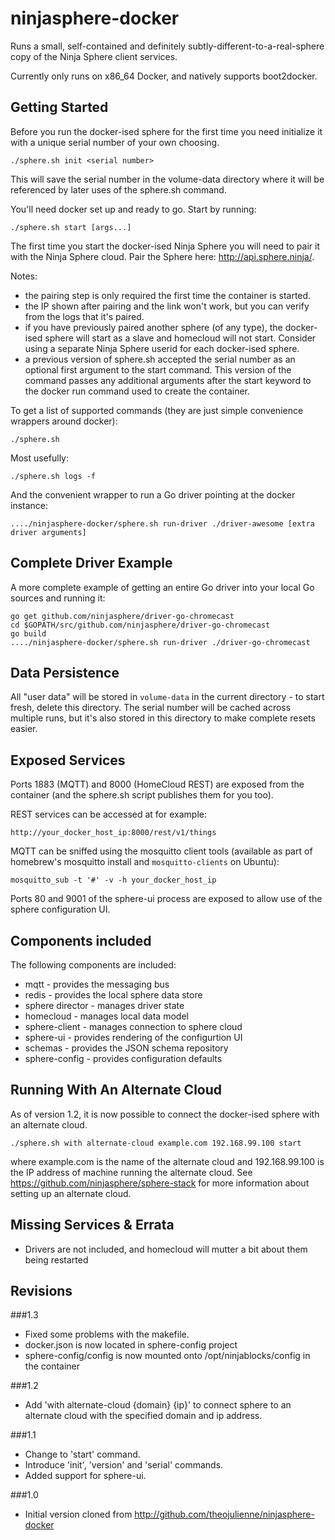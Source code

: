 # ninjasphere-docker

Runs a small, self-contained and definitely subtly-different-to-a-real-sphere copy of the Ninja Sphere client services.

Currently only runs on x86_64 Docker, and natively supports boot2docker.

## Getting Started

Before you run the docker-ised sphere for the first time you need initialize it with a unique serial number of your own choosing.

```
./sphere.sh init <serial number>
```

This will save the serial number in the volume-data directory where it will be referenced by later uses of the sphere.sh command.

You'll need docker set up and ready to go. Start by running:
```
./sphere.sh start [args...]
```

The first time you start the docker-ised Ninja Sphere you will need to pair it with the Ninja Sphere cloud. Pair the Sphere here: http://api.sphere.ninja/.

Notes:

* the pairing step is only required the first time the container is started.
* the IP shown after pairing and the link won't work, but you can verify from the logs that it's paired.
* if you have previously paired another sphere (of any type), the docker-ised sphere will start as a slave and homecloud will not start. Consider using a separate Ninja Sphere userid for each docker-ised sphere.
* a previous version of sphere.sh accepted the serial number as an optional first argument to the start command. This version of the command passes any additional arguments after the start keyword to the docker run command used to create the container.

To get a list of supported commands (they are just simple convenience wrappers around docker):
```
./sphere.sh
```

Most usefully:
```
./sphere.sh logs -f
```

And the convenient wrapper to run a Go driver pointing at the docker instance:
```
..../ninjasphere-docker/sphere.sh run-driver ./driver-awesome [extra driver arguments]
```

## Complete Driver Example

A more complete example of getting an entire Go driver into your local Go sources and running it:
```
go get github.com/ninjasphere/driver-go-chromecast
cd $GOPATH/src/github.com/ninjasphere/driver-go-chromecast
go build
..../ninjasphere-docker/sphere.sh run-driver ./driver-go-chromecast
```

## Data Persistence

All "user data" will be stored in ```volume-data``` in the current directory - to start fresh, delete this directory. The serial number will be cached across multiple runs, but it's also stored in this directory to make complete resets easier.

## Exposed Services

Ports 1883 (MQTT) and 8000 (HomeCloud REST) are exposed from the container (and the sphere.sh script publishes them for you too).

REST services can be accessed at for example:
```
http://your_docker_host_ip:8000/rest/v1/things
```

MQTT can be sniffed using the mosquitto client tools (available as part of homebrew's mosquitto install and ```mosquitto-clients``` on Ubuntu):
```
mosquitto_sub -t '#' -v -h your_docker_host_ip
```

Ports 80 and 9001 of the sphere-ui process are exposed to allow use of the sphere configuration UI.

## Components included

The following components are included:

* mqtt - provides the messaging bus
* redis - provides the local sphere data store
* sphere director - manages driver state
* homecloud - manages local data model
* sphere-client - manages connection to sphere cloud
* sphere-ui - provides rendering of the configurtion UI
* schemas - provides the JSON schema repository
* sphere-config - provides configuration defaults

## Running With An Alternate Cloud

As of version 1.2, it is now possible to connect the docker-ised sphere with an alternate cloud.

```
./sphere.sh with alternate-cloud example.com 192.168.99.100 start
```

where example.com is the name of the alternate cloud and 192.168.99.100 is the IP address of machine
running the alternate cloud. See https://github.com/ninjasphere/sphere-stack for more information
about setting up an alternate cloud.

## Missing Services & Errata

 * Drivers are not included, and homecloud will mutter a bit about them being restarted

## Revisions

###1.3
* Fixed some problems with the makefile.
* docker.json is now located in sphere-config project
* sphere-config/config is now mounted onto /opt/ninjablocks/config in the container

###1.2
* Add 'with alternate-cloud {domain} {ip}' to connect sphere to an alternate cloud with the specified domain and ip address.

###1.1
* Change to 'start' command.
* Introduce 'init', 'version' and 'serial' commands.
* Added support for sphere-ui.

###1.0
* Initial version cloned from http://github.com/theojulienne/ninjasphere-docker
